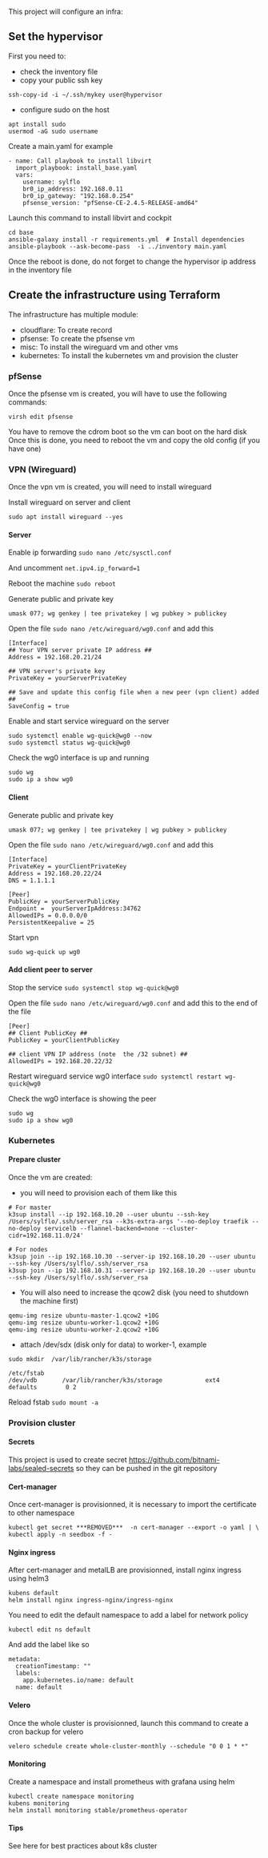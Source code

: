 This project will configure an infra:

## Set the hypervisor

First you need to:
- check the inventory file
- copy your public ssh key
```
ssh-copy-id -i ~/.ssh/mykey user@hypervisor
```
- configure sudo on the host
```
apt install sudo
usermod -aG sudo username
```

Create a main.yaml for example
```
- name: Call playbook to install libvirt
  import_playbook: install_base.yaml
  vars:
    username: sylflo
    br0_ip_address: 192.168.0.11
    br0_ip_gateway: "192.168.0.254"
    pfsense_version: "pfSense-CE-2.4.5-RELEASE-amd64"
```

Launch this command to install libvirt and cockpit
```
cd base
ansible-galaxy install -r requirements.yml  # Install dependencies
ansible-playbook --ask-become-pass  -i ../inventory main.yaml
```

Once the reboot is done, do not forget to change the hypervisor ip address in the inventory file

## Create the infrastructure using Terraform

The infrastructure has multiple module:
- cloudflare: To create record
- pfsense: To create the pfsense vm
- misc: To install the wireguard vm and other vms
- kubernetes: To install the kubernetes vm and provision the cluster

### pfSense

Once the pfsense vm is created, you will have to use the following commands:
```
virsh edit pfsense
```

You have to remove the cdrom boot so the vm can boot on the hard disk
Once this is done, you need to reboot the vm and copy the old config (if you have one)

### VPN (Wireguard)

Once the vpn vm is created, you will need to install wireguard

Install wireguard on server and client
```
sudo apt install wireguard --yes
```

#### Server

Enable ip forwarding
`sudo nano /etc/sysctl.conf`

And uncomment
`net.ipv4.ip_forward=1`

Reboot the machine
`sudo reboot`

Generate public and private key
```
umask 077; wg genkey | tee privatekey | wg pubkey > publickey
```

Open the file `sudo nano /etc/wireguard/wg0.conf` and add this

```
[Interface]
## Your VPN server private IP address ##
Address = 192.168.20.21/24

## VPN server's private key
PrivateKey = yourServerPrivateKey

## Save and update this config file when a new peer (vpn client) added ##
SaveConfig = true
```

Enable and start service wireguard on the server
```
sudo systemctl enable wg-quick@wg0 --now
sudo systemctl status wg-quick@wg0
```

Check the wg0 interface is up and running
```
sudo wg
sudo ip a show wg0
```

#### Client

Generate public and private key
```
umask 077; wg genkey | tee privatekey | wg pubkey > publickey
```

Open the file `sudo nano /etc/wireguard/wg0.conf` and add this

```
[Interface]
PrivateKey = yourClientPrivateKey
Address = 192.168.20.22/24
DNS = 1.1.1.1

[Peer]
PublicKey = yourServerPublicKey
Endpoint =  yourServerIpAddress:34762
AllowedIPs = 0.0.0.0/0
PersistentKeepalive = 25
```

Start vpn
```
sudo wg-quick up wg0
```

#### Add client peer to server

Stop the service
`sudo systemctl stop wg-quick@wg0`

Open the file `sudo nano /etc/wireguard/wg0.conf` and add this to the end of the file

```
[Peer]
## Client PublicKey ##
PublicKey = yourClientPublicKey

## client VPN IP address (note  the /32 subnet) ##
AllowedIPs = 192.168.20.22/32
```

Restart wireguard service wg0 interface
`sudo systemctl restart wg-quick@wg0`

Check the wg0 interface is showing the peer
```
sudo wg
sudo ip a show wg0
```


### Kubernetes

#### Prepare cluster

Once the vm are created:

- you will need to provision each of them like this
```
# For master
k3sup install --ip 192.168.10.20 --user ubuntu --ssh-key /Users/sylflo/.ssh/server_rsa --k3s-extra-args '--no-deploy traefik --no-deploy servicelb --flannel-backend=none --cluster-cidr=192.168.11.0/24'

# For nodes
k3sup join --ip 192.168.10.30 --server-ip 192.168.10.20 --user ubuntu --ssh-key /Users/sylflo/.ssh/server_rsa
k3sup join --ip 192.168.10.31 --server-ip 192.168.10.20 --user ubuntu --ssh-key /Users/sylflo/.ssh/server_rsa
```

- You will also need to increase the qcow2 disk (you need to shutdown the machine first)
```
qemu-img resize ubuntu-master-1.qcow2 +10G
qemu-img resize ubuntu-worker-1.qcow2 +10G
qemu-img resize ubuntu-worker-2.qcow2 +10G
```

- attach /dev/sdx (disk only for data) to worker-1, example

`sudo mkdir  /var/lib/rancher/k3s/storage`

```
/etc/fstab
/dev/vdb       /var/lib/rancher/k3s/storage            ext4    defaults        0 2
```

Reload fstab `sudo mount -a`

### Provision cluster

#### Secrets

This project is used to create secret https://github.com/bitnami-labs/sealed-secrets so they can be pushed
in the git repository


#### Cert-manager

Once cert-manager is provisionned, it is necessary to import the certificate to other namespace
```
kubectl get secret ***REMOVED***  -n cert-manager --export -o yaml | \
kubectl apply -n seedbox -f -
```


#### Nginx ingress

After cert-manager and metalLB are provisionned, install nginx ingress using helm3

```
kubens default
helm install nginx ingress-nginx/ingress-nginx
```

You need to edit the default namespace to add a label for network policy
```
kubectl edit ns default 
```

And add the label like so
```
metadata:
  creationTimestamp: ""
  labels:
    app.kubernetes.io/name: default
  name: default
```

#### Velero

Once the whole cluster is provisionned, launch this command to create a cron backup for velero
```
velero schedule create whole-cluster-monthly --schedule "0 0 1 * *" 
```

#### Monitoring

Create a namespace and install prometheus with grafana using helm
```
kubectl create namespace monitoring
kubens monitoring
helm install monitoring stable/prometheus-operator
```


#### Tips

See here for best practices about k8s cluster
